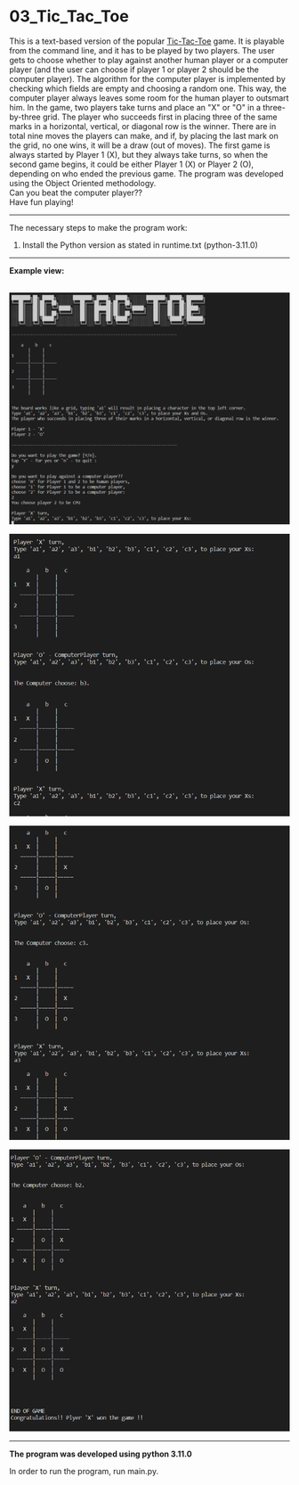 # 03_Tic_Tac_Toe

This is a text-based version of the popular [Tic-Tac-Toe](https://en.wikipedia.org/wiki/Tic-Tac-Toe) game. It is playable from the command line, and it has to be played by two players.
The user gets to choose whether to play against another human player or a computer player (and the user can choose if player 1 or player 2 should be the computer player). The algorithm for the computer player is implemented by checking which fields are empty and choosing a random one. This way, the computer player always leaves some room for the human player to outsmart him.
In the game, two players take turns and place an "X" or "O" in a three-by-three grid. The player who succeeds first in placing three of the same marks in a horizontal, vertical, or diagonal row is the winner. There are in total nine moves the players can make, and if, by placing the last mark on the grid, no one wins, it will be a draw (out of moves). The first game is always started by Player 1 (X), but they always take turns, so when the second game begins, it could be either Player 1 (X) or Player 2 (O), depending on who ended the previous game. The program was developed using the Object Oriented methodology.</br>
Can you beat the computer player??</br>
Have fun playing!  

---

The necessary steps to make the program work:</br>
1. Install the Python version as stated in runtime.txt (python-3.11.0)</br>

---

**Example view:**</br>
</br>

![Screenshot](docs/img/01_pic.png)</br>


![Screenshot](docs/img/02_pic.png)</br>


![Screenshot](docs/img/03_pic.png)</br>


![Screenshot](docs/img/04_pic.png)</br>

---

**The program was developed using python 3.11.0**

In order to run the program, run main.py.
